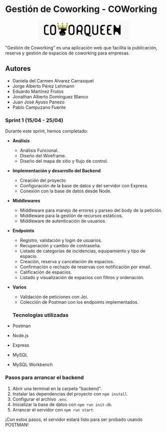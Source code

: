 # Gestión de Coworking - COWorking

<div align="center">
<img src="https://github.com/JonathanADB/Coworking/blob/main/frontend/src/assets/imgreadme/titulo.png">
</div> 

"Gestión de Coworking" es una aplicación web que facilita la publicación, reserva y gestión de espacios de coworking para empresas.

## Autores

- Daniela del Carmen Alvarez Carrasquel
- Jorge Alberto Pérez Lehmann
- Eduardo Martínez Frutos
- Jonathan Alberto Domínguez Blanco
- Juan José Ayuso Panezo
- Pablo Campuzano Fuente

### Sprint 1 (15/04 - 25/04)

Durante este sprint, hemos completado:

- **Análisis**
  - Análisis Funcional.
  - Diseño del Wireframe.
  - Diseño del mapa de sitio y flujo de control.

- **Implementación y desarrollo del Backend**
  - Creación del proyecto
  - Configuración de la base de datos y del servidor con Express.
  - Conexión con la base de datos desde Node.

- **Middlewares**
  - Middleware para manejo de errores y parseo del body de la petición.
  - Middleware para la gestión de recursos estáticos.
  - Middleware de autenticación de usuarios.

- **Endpoints**
  - Registro, validación y login de usuarios.
  - Recuperación y cambio de contraseña.
  - Listado de categorías de incidencias, equipamiento y tipo de espacio.
  - Creación, reserva y cancelación de espacios.
  - Confirmación o rechazo de reservas con notificación por email.
  - Calificación de espacios.
  - Listado y visualización de espacios con filtros y ordenación.

- **Varios**
  - Validación de peticiones con Joi.
  - Colección de Postman con los endpoints implementados.

  ### Tecnologías utilizadas

- Postman
- Node.js
- Express
- MySQL
- MySQL Workbench

### Pasos para arrancar el backend

1. Abrir una terminal en la carpeta "backend".
2. Instalar las dependencias del proyecto con `npm install`.
3. Configurar el archivo `.env`.
4. Inicializar la base de datos con `npm run init-db`.
5. Arrancar el servidor con `npm run start`.

¡Con estos pasos, el servidor estará listo para ser probado usando POSTMAN!
